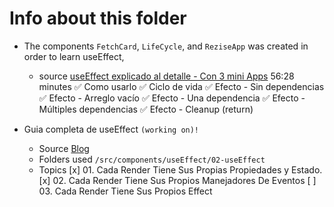 # Info about this folder


* The components `FetchCard`, `LifeCycle`, and `ReziseApp` was created in order to learn useEffect,
  * source [useEffect explicado al detalle - Con 3 mini Apps](https://www.youtube.com/watch?v=6lvI-gTF_X8)  56:28 minutes
    ✅ Como usarlo
    ✅ Ciclo de vida
    ✅ Efecto - Sin dependencias
    ✅ Efecto - Arreglo vacío 
    ✅ Efecto - Una dependencia
    ✅ Efecto - Múltiples dependencias
    ✅ Efecto - Cleanup (return)


* Guia completa de useEffect `(working on)!`
  * Source [Blog](https://overreacted.io/es/a-complete-guide-to-useeffect/#tldr)
  * Folders used `/src/components/useEffect/02-useEffect`
  * Topics
    [x] 01. Cada Render Tiene Sus Propias Propiedades y Estado.
      <!-- Hablan sobre que necesitamos entender lo que es renderizado -->
      <!-- cada vez que cambiamos un estado se realiza un render, pero el estado se mantiene -->
    [x] 02. Cada Render Tiene Sus Propios Manejadores De Eventos
      <!-- En los manejadores de eventos en este ejemplo el `alert`,  recuerda el estado (count) que le pasamos, al momento exacto que ejecutamos el `alert`, asi sigamos cambiando el estado, -->
    [ ] 03. Cada Render Tiene Sus Propios Effect